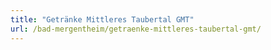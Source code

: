 ```yaml
---
title: "Getränke Mittleres Taubertal GMT"
url: /bad-mergentheim/getraenke-mittleres-taubertal-gmt/
---
```

